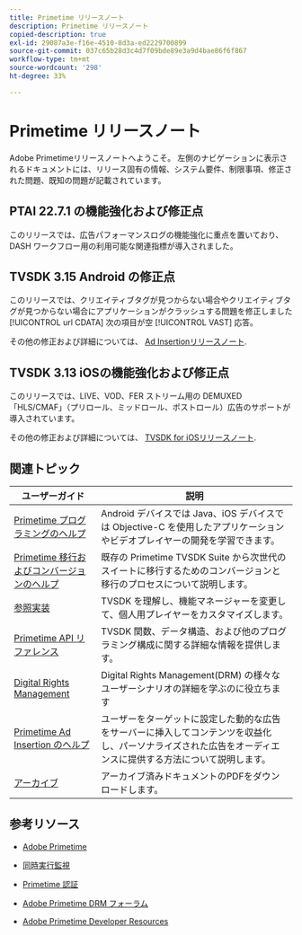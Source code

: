 ```yaml
---
title: Primetime リリースノート
description: Primetime リリースノート
copied-description: true
exl-id: 29087a3e-f16e-4510-8d3a-ed2229700899
source-git-commit: 037c65b28d3c4d7f09bde89e3a9d4bae86f6f867
workflow-type: tm+mt
source-wordcount: '298'
ht-degree: 33%

---
```


# Primetime リリースノート

Adobe Primetimeリリースノートへようこそ。 左側のナビゲーションに表示されるドキュメントには、リリース固有の情報、システム要件、制限事項、修正された問題、既知の問題が記載されています。

## PTAI 22.7.1 の機能強化および修正点

このリリースでは、広告パフォーマンスログの機能強化に重点を置いており、DASH ワークフロー用の利用可能な関連指標が導入されました。

## TVSDK 3.15 Android の修正点

このリリースでは、クリエイティブタグが見つからない場合やクリエイティブタグが見つからない場合にアプリケーションがクラッシュする問題を修正しました [!UICONTROL url CDATA] 次の項目が空 [!UICONTROL VAST] 応答。

その他の修正および詳細については、 [Ad Insertionリリースノート](/help/release-notes/ptai-21x-release-notes.md).

## TVSDK 3.13 iOSの機能強化および修正点

このリリースでは、LIVE、VOD、FER ストリーム用の DEMUXED「HLS/CMAF」（プリロール、ミッドロール、ポストロール）広告のサポートが導入されています。

その他の修正および詳細については、 [TVSDK for iOSリリースノート](../release-notes/tvsdk-3x-ios.md).

## 関連トピック

| ユーザーガイド | 説明 |
|--- |--- |
| [Primetime プログラミングのヘルプ](/help/programming/home.md) | Android デバイスでは Java、iOS デバイスでは Objective-C を使用したアプリケーションやビデオプレイヤーの開発を学習できます。 |
| [Primetime 移行およびコンバージョンのヘルプ](/help/migration-guides/home.md) | 既存の Primetime TVSDK Suite から次世代のスイートに移行するためのコンバージョンと移行のプロセスについて説明します。 |
| [参照実装](/help/android-reference-implementation/home.md) | TVSDK を理解し、機能マネージャーを変更して、個人用プレイヤーをカスタマイズします。 |
| [Primetime API リファレンス](/help/reference/api-references.md) | TVSDK 関数、データ構造、および他のプログラミング構成に関する詳細な情報を提供します。 |
| [Digital Rights Management](/help/digital-rights-management/home.md) | Digital Rights Management(DRM) の様々なユーザーシナリオの詳細を学ぶのに役立ちます |
| [Primetime Ad Insertion のヘルプ](/help/primetime-ad-insertion/home.md) | ユーザーをターゲットに設定した動的な広告をサーバーに挿入してコンテンツを収益化し、パーソナライズされた広告をオーディエンスに提供する方法について説明します。 |
| [アーカイブ](https://helpx.adobe.com/primetime/archives.html) | アーカイブ済みドキュメントのPDFをダウンロードします。 |

## 参考リソース

* [Adobe Primetime](https://www.adobe.com/in/marketing/primetime.html)

* [同時実行監視](https://tve.helpdocsonline.com/concurrency-monitoring-introduction)

* [Primetime 認証](https://tve.helpdocsonline.com/home)

* [Adobe Primetime DRM フォーラム](https://forums.adobe.com/community/adobe_access)

* [Adobe Primetime Developer Resources](https://www.adobe.com/devnet/primetime.html)
